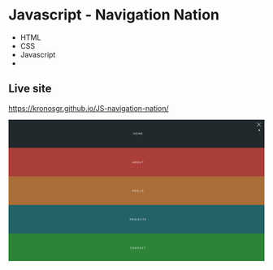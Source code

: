 # Javascript - Navigation Nation

* HTML
* CSS
* Javascript
* 


## Live site
https://kronosgr.github.io/JS-navigation-nation/

[![Screenshot](screenshot.png)](https://kronosgr.github.io/JS-navigation-nation/)